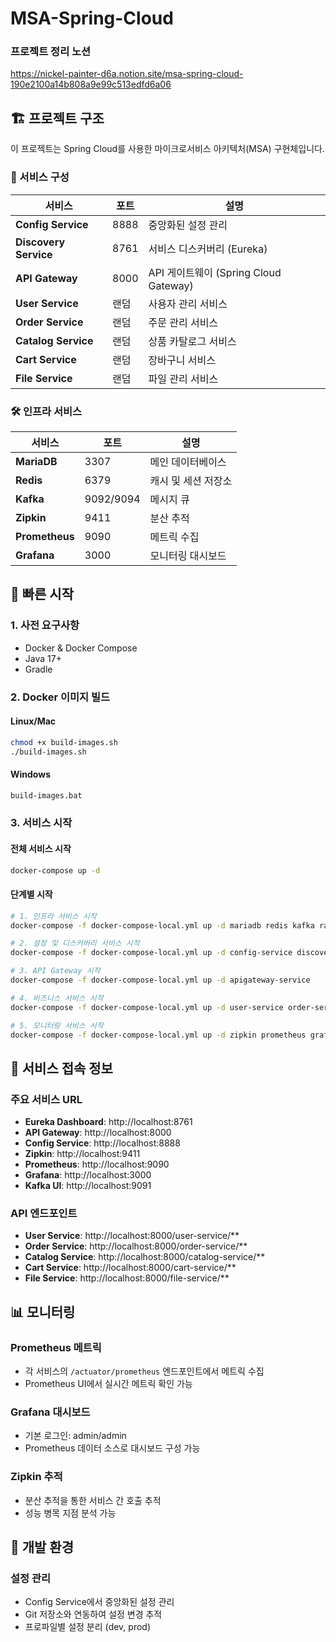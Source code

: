 # MSA-Spring-Cloud 

### 프로젝트 정리 노션
https://nickel-painter-d6a.notion.site/msa-spring-cloud-190e2100a14b808a9e99c513edfd6a06

## 🏗️ 프로젝트 구조

이 프로젝트는 Spring Cloud를 사용한 마이크로서비스 아키텍처(MSA) 구현체입니다.

### 📁 서비스 구성

| 서비스 | 포트 | 설명 |
|--------|------|------|
| **Config Service** | 8888 | 중앙화된 설정 관리 |
| **Discovery Service** | 8761 | 서비스 디스커버리 (Eureka) |
| **API Gateway** | 8000 | API 게이트웨이 (Spring Cloud Gateway) |
| **User Service** | 랜덤 | 사용자 관리 서비스 |
| **Order Service** | 랜덤 | 주문 관리 서비스 |
| **Catalog Service** | 랜덤 | 상품 카탈로그 서비스 |
| **Cart Service** | 랜덤 | 장바구니 서비스 |
| **File Service** | 랜덤 | 파일 관리 서비스 |

### 🛠️ 인프라 서비스

| 서비스 | 포트        | 설명 |
|--------|-----------|------|
| **MariaDB** | 3307      | 메인 데이터베이스 |
| **Redis** | 6379      | 캐시 및 세션 저장소 |
| **Kafka** | 9092/9094 | 메시지 큐 |
| **Zipkin** | 9411      | 분산 추적 |
| **Prometheus** | 9090      | 메트릭 수집 |
| **Grafana** | 3000      | 모니터링 대시보드 |

## 🚀 빠른 시작

### 1. 사전 요구사항

- Docker & Docker Compose
- Java 17+
- Gradle

### 2. Docker 이미지 빌드

#### Linux/Mac
```bash
chmod +x build-images.sh
./build-images.sh
```

#### Windows
```cmd
build-images.bat
```

### 3. 서비스 시작

#### 전체 서비스 시작
```bash
docker-compose up -d
```

#### 단계별 시작
```bash
# 1. 인프라 서비스 시작
docker-compose -f docker-compose-local.yml up -d mariadb redis kafka rabbitmq

# 2. 설정 및 디스커버리 서비스 시작
docker-compose -f docker-compose-local.yml up -d config-service discovery-service

# 3. API Gateway 시작
docker-compose -f docker-compose-local.yml up -d apigateway-service

# 4. 비즈니스 서비스 시작
docker-compose -f docker-compose-local.yml up -d user-service order-service catalog-service cart-service file-service

# 5. 모니터링 서비스 시작
docker-compose -f docker-compose-local.yml up -d zipkin prometheus grafana kafka-ui
```

## 🔗 서비스 접속 정보

### 주요 서비스 URL
- **Eureka Dashboard**: http://localhost:8761
- **API Gateway**: http://localhost:8000
- **Config Service**: http://localhost:8888
- **Zipkin**: http://localhost:9411
- **Prometheus**: http://localhost:9090
- **Grafana**: http://localhost:3000
- **Kafka UI**: http://localhost:9091

### API 엔드포인트
- **User Service**: http://localhost:8000/user-service/**
- **Order Service**: http://localhost:8000/order-service/**
- **Catalog Service**: http://localhost:8000/catalog-service/**
- **Cart Service**: http://localhost:8000/cart-service/**
- **File Service**: http://localhost:8000/file-service/**

## 📊 모니터링

### Prometheus 메트릭
- 각 서비스의 `/actuator/prometheus` 엔드포인트에서 메트릭 수집
- Prometheus UI에서 실시간 메트릭 확인 가능

### Grafana 대시보드
- 기본 로그인: admin/admin
- Prometheus 데이터 소스로 대시보드 구성 가능

### Zipkin 추적
- 분산 추적을 통한 서비스 간 호출 추적
- 성능 병목 지점 분석 가능

## 🔧 개발 환경

### 설정 관리
- Config Service에서 중앙화된 설정 관리
- Git 저장소와 연동하여 설정 변경 추적
- 프로파일별 설정 분리 (dev, prod)